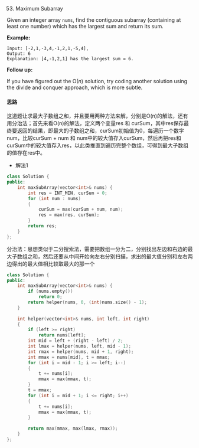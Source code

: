 53. Maximum Subarray

Given an integer array `nums`, find the contiguous subarray (containing at least one number) which has the largest sum and return its sum.

**Example:**

```
Input: [-2,1,-3,4,-1,2,1,-5,4],
Output: 6
Explanation: [4,-1,2,1] has the largest sum = 6.
```

**Follow up:**

If you have figured out the O(*n*) solution, try coding another solution using the divide and conquer approach, which is more subtle.

#### 思路

这道题让求最大子数组之和，并且要用两种方法来解，分别是O(n)的解法，还有用分治法；首先来看O(n)的解法，定义两个变量res 和 curSum，其中res保存最终要返回的结果，即最大的子数组之和，curSum初始值为0，每遍历一个数字num，比较curSum + num 和 num中的较大值存入curSum，然后再把res和curSum中的较大值存入res，以此类推直到遍历完整个数组，可得到最大子数组的值存在res中。

- 解法1

```c++
class Solution {
public:
    int maxSubArray(vector<int>& nums) {
        int res = INT_MIN, curSum = 0;
        for (int num : nums)
        {
            curSum = max(curSum + num, num);
            res = max(res, curSum);
        }
        return res;
    }
};
```



分治法：思想类似于二分搜索法，需要把数组一分为二，分别找出左边和右边的最大子数组之和，然后还要从中间开始向左右分别扫描，求出的最大值分别和左右两边得出的最大值相比较取最大的那一个

```c++
class Solution {
public:
    int maxSubArray(vector<int>& nums) {
        if (nums.empty())
            return 0;
        return helper(nums, 0, (int)nums.size() - 1);
    }
    
    int helper(vector<int>& nums, int left, int right)
    {
        if (left >= right) 
            return nums[left];
        int mid = left + (right - left) / 2;
        int lmax = helper(nums, left, mid - 1);
        int rmax = helper(nums, mid + 1, right);
        int mmax = nums[mid], t = mmax;
        for (int i = mid - 1; i >= left; i--)
        {
            t += nums[i];
            mmax = max(mmax, t);
        }
        t = mmax;
        for (int i = mid + 1; i <= right; i++)
        {
            t += nums[i];
            mmax = max(mmax, t);
        }
        
        return max(mmax, max(lmax, rmax));
    }
};
```



